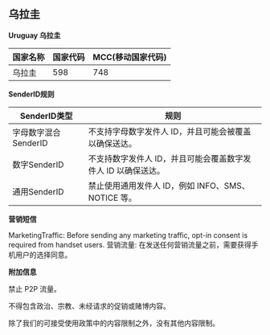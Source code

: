 ## 乌拉圭

__Uruguay 乌拉圭__

| 国家名称 | 国家代码 | MCC(移动国家代码) |
|------|------|-------------|
| 乌拉圭  | 598  | 	748        |

__SenderID规则__

| SenderID类型     | 规则                                 |
|----------------|------------------------------------|
| 字母数字混合SenderID | 不支持字母数字发件人 ID，并且可能会被覆盖以确保送达。       |
| 数字SenderID     | 不支持数字发件人 ID，并且可能会覆盖数字发件人 ID 以确保送达。 |
| 通用SenderID     | 禁止使用通用发件人 ID，例如 INFO、SMS、NOTICE 等。 |


__营销短信__

MarketingTraffic: Before sending any marketing traffic, opt-in consent is required from handset users.
营销流量: 在发送任何营销流量之前，需要获得手机用户的选择同意。

__附加信息__

禁止 P2P 流量。

不得包含政治、宗教、未经请求的促销或赌博内容。

除了我们的可接受使用政策中的内容限制之外，没有其他内容限制。

